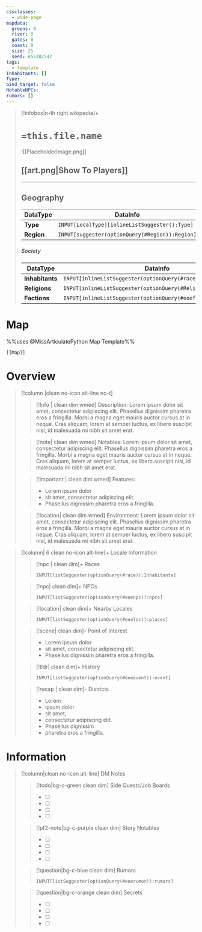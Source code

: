 ```yaml
---
cssclasses:
  - wide-page
mapdata:
  greens: 0
  river: 0
  gates: 0
  coast: 0
  size: 25
  seed: 655382547
tags:
  - template
Inhabitants: []
Type: 
bind_target: false
NotableNPCs: 
rumors: []
---
```


> [!infobox|n-th right wikipedia]+
> # `=this.file.name`
> ![[PlaceholderImage.png]]
>   ## [[art.png|Show To Players]]
> ---
> 
> ## Geography
> | DataType | DataInfo  |
> | ---- | ---- |
> | **Type** | `INPUT[LocalType][inlineListSuggester():Type]` |
> | **Region** | `INPUT[suggester(optionQuery(#Region)):Region]` |
> ##### Society
> | DataType | DataInfo |
> | ---- | ---- |
> | **Inhabitants** | `INPUT[inlineListSuggester(optionQuery(#race)):Inhabitants]` |
> | **Religions** | `INPUT[inlineListSuggester(optionQuery(#Religion)):Religions]` |
> | **Factions** | `INPUT[inlineListSuggester(optionQuery(#eoefaction)):Factions]` |


# Map
%%uses @MissArticulatePython Map Template%%
```meta-bind-embed
[[Map]]
```

# Overview

>[!column |clean no-icon alt-line no-t]
>> [!Info | clean dim wmed] Description:
>> Lorem ipsum dolor sit amet, consectetur adipiscing elit. Phasellus dignissim pharetra eros a fringilla. Morbi a magna eget mauris auctor cursus at in neque. Cras aliquam, lorem at semper luctus, ex libero suscipit nisi, id malesuada mi nibh sit amet erat.
>
>> [!note| clean dim wmed] Notables:
>> Lorem ipsum dolor sit amet, consectetur adipiscing elit. Phasellus dignissim pharetra eros a fringilla. Morbi a magna eget mauris auctor cursus at in neque. Cras aliquam, lorem at semper luctus, ex libero suscipit nisi, id malesuada mi nibh sit amet erat.
>
>> [!important | clean dim wmed]  Features:
>> - Lorem ipsum dolor 
>> - sit amet, consectetur adipiscing elit. 
>> - Phasellus dignissim pharetra eros a fringilla. 
>
>> [!location| clean dim wmed]  Environment:
>> Lorem ipsum dolor sit amet, consectetur adipiscing elit. Phasellus dignissim pharetra eros a fringilla. Morbi a magna eget mauris auctor cursus at in neque. Cras aliquam, lorem at semper luctus, ex libero suscipit nisi, id malesuada mi nibh sit amet erat.
>


> [!column| 6 clean no-icon alt-line]+  Locale Information
>>[!npc | clean dim]+ Races
>> ```meta-bind
>> INPUT[listSuggester(optionQuery(#race)):Inhabitants]
>> ```
>
>>[!npc| clean dim]+ NPCs
>> ```meta-bind
>> INPUT[listSuggester(optionQuery(#eoenpc)):npcs]
>> ```
>
>>[!location| clean dim]+ Nearby Locales
>> ```meta-bind
>> INPUT[listSuggester(optionQuery(#eoeloc)):places]
>> ```
>
>>[!scene| clean dim]- Point of Interest
>>
>> - Lorem ipsum dolor
>> - sit amet, consectetur adipiscing elit.
>> - Phasellus dignissim pharetra eros a fringilla.
>
>>[!tldr| clean dim]+ History
>>
>> ```meta-bind
>> INPUT[listSuggester(optionQuery(#eoeevent)):event]
>> ```
>
>>[!recap | clean dim]- Districts
>>
>> - Lorem 
>> - ipsum dolor
>> - sit amet, 
>> - consectetur adipiscing elit.
>> - Phasellus dignissim 
>> - pharetra eros a fringilla.
>

#  Information



>[!column|clean no-icon alt-line] DM Notes 
>>[!todo|bg-c-green clean dim] Side Quests/Job Boards
>>
>> - [ ] 
>> - [ ] 
>> - [ ]  
>> - [ ]  
>
>>[!pf2-note|bg-c-purple clean dim] Story Notables  
>> 
>> - [ ] 
>> - [ ] 
>> - [ ]  
>> - [ ]  
>
>>[!question|bg-c-blue clean dim] Rumors 
>>
>> ```meta-bind
>> INPUT[listSuggester(optionQuery(#eoerumor)):rumors]
>> ```
>
>>[!question|bg-c-orange clean dim] Secrets 
>>
>> - [ ] 
>> - [ ] 
>> - [ ]  
>> - [ ]  
